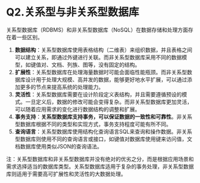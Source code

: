 # Q2.关系型与非关系型数据库

关系型数据库（RDBMS）和非关系型数据库（NoSQL）在数据存储和处理方面存在着一些区别。



1. **数据结构**：关系型数据库使用表格结构（二维表）来组织数据，并且表格之间可以建立关系，即通过外键进行关联。而非关系型数据库采用不同的数据模型，如键值对、文档、列族、图等，没有固定的结构。
2. **扩展性**：关系型数据库在处理海量数据时可能会面临性能瓶颈。而非关系型数据库设计用于处理大规模、高并发的数据，能够更好地水平扩展，可以通过添加更多的节点来提高系统的处理能力。
3. **灵活性**：关系型数据库需要在设计阶段定义表结构，并且需要遵循预设的模式。一旦定义后，数据的修改可能会变得复杂。而非关系型数据库更加灵活，可以随着应用需求的变化进行数据结构的调整和扩展。
4. **事务支持**：**关系型数据库支持事务，可以保证数据的一致性和可靠性**。非关系型数据库根据不同的类型和实现方式，事务支持程度可能有所不同。
5. **查询语言**：关系型数据库使用结构化查询语言SQL来查询和操作数据。非关系型数据库则使用不同的查询语言或接口，如键值对数据库使用键来访问值，文档数据库使用类似JSON的查询语法。

注：关系型数据库和非关系型数据库并没有绝对的优劣之分，而是根据应用场景和需求选择适当的数据库类型。关系型数据库适用于复杂的事务处理，非关系型数据库则适用于需要高可扩展性和灵活性的大数据处理。

